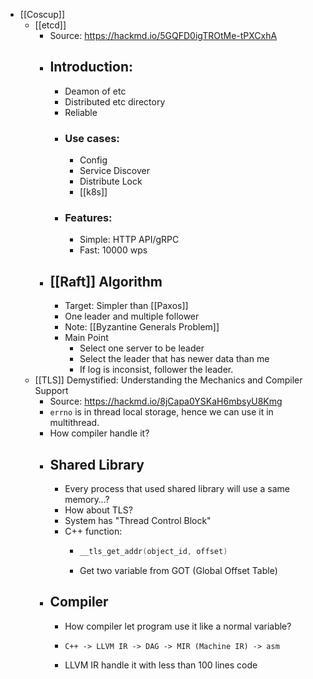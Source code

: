 - [[Coscup]]
	- [[etcd]]
		- Source: https://hackmd.io/5GQFD0igTROtMe-tPXCxhA
		- ## Introduction:
			- Deamon of etc
			- Distributed etc directory
			- Reliable
			- ### Use cases:
				- Config
				- Service Discover
				- Distribute Lock
				- [[k8s]]
			- ### Features:
				- Simple: HTTP API/gRPC
				- Fast: 10000 wps
		- ## [[Raft]] Algorithm
			- Target: Simpler than [[Paxos]]
			- One leader and multiple follower
			- Note: [[Byzantine Generals Problem]]
			- Main Point
				- Select one server to be leader
				- Select the leader that has newer data than me
				- If log is inconsist, follower the leader.
	- [[TLS]] Demystified: Understanding the Mechanics and Compiler Support
		- Source: https://hackmd.io/8jCapa0YSKaH6mbsyU8Kmg
		- `errno` is in thread local storage, hence we can use it in multithread.
		- How compiler handle it?
		- ## Shared Library
			- Every process that used shared library will use a same memory…?
			- How about TLS?
			- System has "Thread Control Block"
			- C++ function:
				- ```cpp
				  __tls_get_addr(object_id, offset)
				  ```
				- Get two variable from GOT (Global Offset Table)
		- ## Compiler
			- How compiler let program use it like a normal variable?
			- ```
			  C++ -> LLVM IR -> DAG -> MIR (Machine IR) -> asm
			  ```
			- LLVM IR handle it with less than 100 lines code